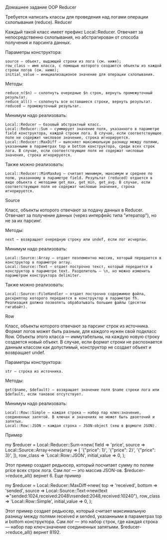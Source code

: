 Домашнее задание OOP Reducer

Требуется написать классы для проведения над логами операции схлопывания (reduce).
Reducer

Каждый такой класс имеет префикс Local::Reducer. Отвечает за непосредственно схлопывания, но абстрагирован от способа получения и парсинга данных.

Параметры конструктора:

    source — объект, выдающий строки из лога (см. ниже);
    row_class — имя класса, с помощью которого создаются объекты из каждой строки логов (см. ниже);
    initial_value — инициализационое значение для операции схлопывания.

Методы:

    reduce_n($n) — схлопнуть очередные $n строк, вернуть промежуточный результат.
    reduce_all() — схлопнуть все оставшиеся строки, вернуть результат.
    reduced — промежуточный результат.

Минимум надо реализовать:

    Local::Reducer — базовый абстрактный класс.
    Local::Reducer::Sum — суммирует значение поля, указанного в параметре field конструктора, каждой строки лога. В случае, если соответствующее поле не содержит числовое значение, строка игнорируется.
    Local::Reducer::MaxDiff — выясняет максимальную разницу между полями, указанными в параметрах top и bottom конструктора, среди всех строк лога. В случае, если соответствующие поля не содержат числовые значения, строка игнорируется.

Также можно реализовать:

    Local::Reducer::MinMaxAvg — считает минимум, максимум и среднее по полю, указанному в параметре field. Результат (reduced) отдается в виде объекта с методами get_max, get_min, get_avg. В случае, если соответствующие поля не содержат числовые значения, строка игнорируется.

Source

Класс, объекты которого отвечают за подачу данных в Reducer. Отвечает за получение данных (через интерфейс типа "итератор"), но не за их парсинг.

Методы:

    next — возвращает очередную строку или undef, если лог исчерпан.

Минимум надо реализовать:

    Local::Source::Array — отдает поэлементно массив, который передается в конструктор в параметре array.
    Local::Source::Text — отдает построчно текст, который передается в конструктор в параметре text. Разделитель — \n, но можно изменить параметром конструктора delimiter.

Также можно реализовать:

    Local::Source::FileHandler — отдает построчно содержимое файла, дескриптор которого передается в конструктор в параметре fh. Реализация должна позволять обрабатывать большие файлы (десятки гигабайт).

Row

Класс, объекты которого отвечают за парсинг строк из источника. Формат логов может быть разным, для каждого нужен свой подкласс Row. Объекты этого класса — иммутабельны, на каждую новую строку создается новый объект. В случае, если формат строки не распознается данным классом как допустимый, конструктор не создает объект и возвращает undef.

Параметры конструктора:

    str — строка из источника.

Методы:

    get($name, $default) — возвращает значение поля $name строки лога или $default, если таковое отсутствует.

Минимум надо реализовать:

    Local::Row::Simple — каждая строка — набор пар ключ:значение, соединенных запятой. В ключах и значениях не может быть двоеточий и запятых.
    Local::Row::JSON — каждая строка — JSON-object (хеш в формате JSON).

Пример

my $reducer = Local::Reducer::Sum->new(
    field => 'price',
    source => Local::Source::Array->new(array => [
        '{"price": 1}',
        '{"price": 2}',
        '{"price": 3}',
    ]),
    row_class => 'Local::Row::JSON',
    initial_value => 0,
);

Этот пример создает редьюсер, который посчитает сумму по полям price всех строк лога. Сам лог — это массив JSON-ов. $reducer->reduce_all() вернет 6.
Еще пример

my $reducer = Local::Reducer::MaxDiff->new(
    top => 'received',
    bottom => 'sended',
    source => Local::Source::Text->new(text =>"sended:1024,received:2048\nsended:2048,received:10240"),
    row_class => 'Local::Row::Simple',
    initial_value => 0,
);

Этот пример создает редьюсер, который считает максимальную разницу между полями received и sended, указанными в параметрах top и bottom конструктора. Сам лог — это набор строк, где каждая строка — набор пар ключ:значение соединенных запятыми. $reducer->reduce_all() вернет 8192.
